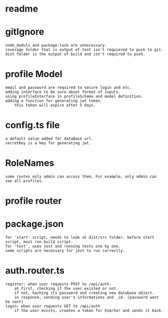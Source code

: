 # readme
# gitIgnore
    node_moduls and package-lock are unnecessary.
    coverage folder that is output of test isn't requiered to push to git.
    dist folder is the output of build and isn't required to push.
# profile Model
    email and password are required to secure login and etc.
    adding interface to be sure about format of inputs.
    using profileInterface in profileSchema and model definition.
    adding a function for generating jwt token.
        this token will expire after 5 days.

# config.ts file
    a default value added for dataBase url.
    secretKey is a key for generating jwt.

# RoleNames
    some routes only admin can access them. For example, only admin can see all profiles.

# profile router
    

# package.json 
    
    for 'start' script, needs to look at dist/src folder. before start script, must run build script.
    for 'test', uses jest and running tests one by one.
    some scripts are necessary for jest to run correctly.

# auth.router.ts
    register: when user requests POST to /api/auth.
        at first, checking if the user existed or not.
        if not, hashing its password and creating new database object.
        in response, sending user's informations and _id. (password wont be sent)
    login: when user requests GET to /api/auth
        if the user exists, creates a token for him/her and sends it back.